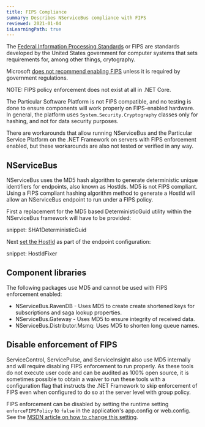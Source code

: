 ```yaml
---
title: FIPS Compliance
summary: Describes NServiceBus compliance with FIPS
reviewed: 2021-01-04
isLearningPath: true
---
```


The [Federal Information Processing Standards](https://en.wikipedia.org/wiki/Federal_Information_Processing_Standards) or FIPS are standards developed by the United States government for computer systems that sets requirements for, among other things, crytography.

Microsoft [does not recommend enabling FIPS](https://blogs.technet.microsoft.com/secguide/2014/04/07/why-were-not-recommending-fips-mode-anymore/) unless it is required by government regulations.

NOTE: FIPS policy enforcement does not exist at all in .NET Core.

The Particular Software Platform is not FIPS compatible, and no testing is done to ensure components will work properly on FIPS-enabled hardware. In general, the platform uses `System.Security.Cryptography` classes only for hashing, and not for data security purposes.

There are workarounds that allow running NServiceBus and the Particular Service Platform on the .NET Framework on servers with FIPS enforcement enabled, but these workarounds are also not tested or verified in any way.

## NServiceBus

NServiceBus uses the MD5 hash algorithm to generate deterministic unique identifiers for endpoints, also known as HostIds. MD5 is not FIPS compliant. Using a FIPS compliant hashing algorithm method to generate a HostId will allow an NServiceBus endpoint to run under a FIPS policy.

First a replacement for the MD5 based DeterministicGuid utility within the NServiceBus framework will have to be provided:

snippet: SHA1DeterministicGuid

Next [set the HostId](/nservicebus/hosting/override-hostid.md) as part of the endpoint configuration:

snippet: HostIdFixer

## Component libraries

The following packages use MD5 and cannot be used with FIPS enforcement enabled:

* NServiceBus.RavenDB - Uses MD5 to create create shortened keys for subscriptions and saga lookup properties.
* NServiceBus.Gateway - Uses MD5 to ensure integrity of received data.
* NServiceBus.Distributor.Msmq: Uses MD5 to shorten long queue names.

## Disable enforcement of FIPS

ServiceControl, ServicePulse, and ServiceInsight also use MD5 internally and will require disabling FIPS enforcement to run properly. As these tools do not execute user code and can be audited as 100% open source, it is sometimes possible to obtain a waiver to run these tools with a configuration flag that instructs the .NET Framework to skip enforcement of FIPS even when configured to do so at the server level with group policy.

FIPS enforcement can be disabled by setting the runtime setting `enforceFIPSPolicy` to `false` in the application's app.config or web.config. See the [MSDN article on how to change this setting](https://docs.microsoft.com/en-us/dotnet/framework/configure-apps/file-schema/runtime/enforcefipspolicy-element).
